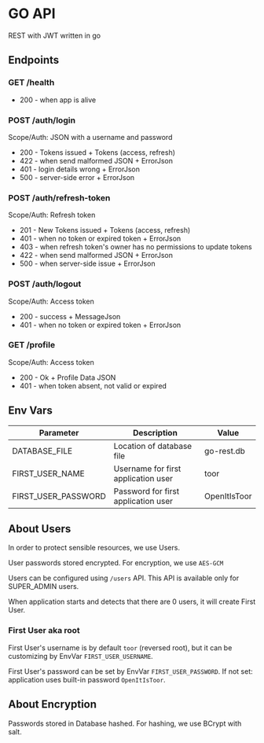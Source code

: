 # GO API
REST with JWT written in go

## Endpoints

### GET /health
* 200 - when app is alive

### POST /auth/login
Scope/Auth: JSON with a username and password

* 200 - Tokens issued + Tokens (access, refresh)
* 422 - when send malformed JSON + ErrorJson
* 401 - login details wrong + ErrorJson
* 500 - server-side error + ErrorJson

### POST /auth/refresh-token
Scope/Auth: Refresh token

* 201 - New Tokens issued + Tokens (access, refresh)
* 401 - when no token or expired token + ErrorJson
* 403 - when refresh token's owner has no permissions to update tokens
* 422 - when send malformed JSON + ErrorJson
* 500 - when server-side issue + ErrorJson

### POST /auth/logout
Scope/Auth: Access token

* 200 - success + MessageJson
* 401 - when no token or expired token + ErrorJson

### GET /profile
Scope/Auth: Access token

* 200 - Ok + Profile Data JSON
* 401 - when token absent, not valid or expired

## Env Vars

Parameter | Description | Value |
--- | --- | --- |
DATABASE_FILE | Location of database file | go-rest.db |
FIRST_USER_NAME | Username for first application user | toor | 
FIRST_USER_PASSWORD | Password for first application user | OpenItIsToor |

## About Users
In order to protect sensible resources, we use Users.

User passwords stored encrypted. For encryption, we use `AES-GCM`

Users can be configured using `/users` API. This API is available only for SUPER_ADMIN users.

When application starts and detects that there are 0 users, it will create First User.

### First User aka root 
First User's username is by default `toor` (reversed root), but it can be customizing by EnvVar `FIRST_USER_USERNAME`.

First User's password can be set by EnvVar `FIRST_USER_PASSWORD`. 
If not set: application uses built-in password `OpenItIsToor`.

## About Encryption
Passwords stored in Database hashed.
For hashing, we use BCrypt with salt.

